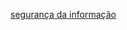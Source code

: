 [segurança da informação](https://docs.google.com/forms/d/1E6num-uvrbHo_pZxfzmujpnFFpDe7s6-uNJrhOLO8ck/viewform)
